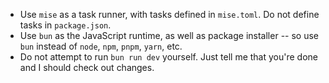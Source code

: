 - Use `mise` as a task runner, with tasks defined in `mise.toml`. Do not define tasks in `package.json`.
- Use `bun` as the JavaScript runtime, as well as package installer -- so use `bun` instead of `node`, `npm`, `pnpm`, `yarn`, etc.
- Do not attempt to run `bun run dev` yourself. Just tell me that you're done and I should check out changes.